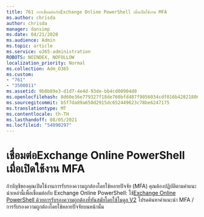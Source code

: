 ```yaml
---
title: 761 การเชื่อมต่อกับExchange Online PowerShell เมื่อเปิดใช้งาน MFA
ms.author: chrisda
author: chrisda
manager: dansimp
ms.date: 04/21/2020
ms.audience: Admin
ms.topic: article
ms.service: o365-administration
ROBOTS: NOINDEX, NOFOLLOW
localization_priority: Normal
ms.collection: Adm_O365
ms.custom:
- "761"
- "3500011"
ms.assetid: 9b0b89e3-d1d7-4e4d-93de-bb4cd00904d8
ms.openlocfilehash: 8d60e36e779327f18de760bfd487f9056034cdf016b4282180648906277f6d2d
ms.sourcegitcommit: b5f7da89a650d2915dc652449623c78be6247175
ms.translationtype: MT
ms.contentlocale: th-TH
ms.lasthandoff: 08/05/2021
ms.locfileid: "54090297"
---
```

# <a name="connect-to-exchange-online-powershell-when-mfa-is-enabled"></a>เชื่อมต่อExchange Online PowerShell เมื่อเปิดใช้งาน MFA

ถ้าบัญชีของคุณเปิดใช้งานการรับรองความถูกต้องโดยใช้หลายปัจจัย (MFA) คุณต้องปฏิบัติตามคําแนะนําเหล่านี้เพื่อเชื่อมต่อกับ Exchange Online PowerShell: ใช้[Exchange Online PowerShell ด้วยการรับรองความถูกต้องที่ทันสมัยโดยใช้โมดูล V2](https://aka.ms/exops-docs) โปรดค้นหาคําแนะนํา MFA / การรับรองความถูกต้องโดยใช้หลายปัจจัยบนหน้านั้น

